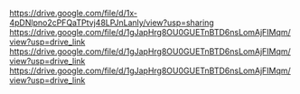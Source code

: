 https://drive.google.com/file/d/1x-4pDNlpno2cPFQaTPtvj48LPJnLanly/view?usp=sharing
https://drive.google.com/file/d/1gJapHrg8OU0GUETnBTD6nsLomAjFIMqm/view?usp=drive_link
https://drive.google.com/file/d/1gJapHrg8OU0GUETnBTD6nsLomAjFIMqm/view?usp=drive_link
https://drive.google.com/file/d/1gJapHrg8OU0GUETnBTD6nsLomAjFIMqm/view?usp=drive_link
